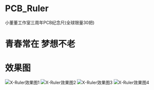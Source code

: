 # PCB_Ruler
小董董工作室三周年PCB纪念尺(全球限量30把)

# 青春常在 梦想不老

# 效果图

![X-Ruler效果图1](http://cdn.chiselos.com/IMG_7673.PNG)
![X-Ruler效果图2](http://cdn.chiselos.com/IMG_7677.JPG)
![X-Ruler效果图3](http://cdn.chiselos.com/IMG_7678.JPG)
![X-Ruler效果图4](http://cdn.chiselos.com/IMG_7680.JPG)


